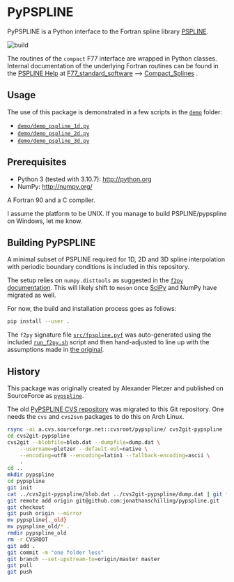 # PyPSPLINE
PyPSPLINE is a Python interface to the Fortran spline library [PSPLINE](https://w3.pppl.gov/ntcc/PSPLINE/).

![build](https://github.com/jonathanschilling/pypspline3/actions/workflows/pypspline.yaml/badge.svg)

The routines of the `compact` F77 interface are wrapped in Python classes.
Internal documentation of the underlying Fortran routines can be found in the [PSPLINE Help](https://w3.pppl.gov/~pshare/help/pspline.htm)
at [F77_standard_software](https://w3.pppl.gov/~pshare/help/body_pspline_hlp.html#outfile24.html) --> [Compact_Splines](https://w3.pppl.gov/~pshare/help/body_pspline_hlp.html#outfile30.html) .

## Usage

The use of this package is demonstrated in a few scripts in the [`demo`](demo/) folder:

* [`demo/demo_pspline_1d.py`](demo/demo_pspline_1d.py)
* [`demo/demo_pspline_2d.py`](demo/demo_pspline_2d.py)
* [`demo/demo_pspline_3d.py`](demo/demo_pspline_3d.py)

## Prerequisites

* Python 3 (tested with 3.10.7): http://python.org
* NumPy: http://numpy.org/

A Fortran 90 and a C compiler.

I assume the platform to be UNIX. If you manage to build PSPLINE/pypspline on Windows, let me know.

## Building PyPSPLINE

A minimal subset of PSPLINE required for 1D, 2D and 3D spline interpolation with periodic boundary conditions
is included in this repository.

The setup relies on `numpy.disttools` as suggested in the [`f2py` documentation](https://numpy.org/doc/stable/f2py/buildtools/distutils.html).
This will likely shift to `meson` once [SciPy](https://github.com/scipy/scipy/issues/13615) and NumPy have migrated as well.

For now, the build and installation process goes as follows:

```bash
pip install --user .
```

The `f2py` signature file [`src/fpspline.pyf`](src/fpspline.pyf) was auto-generated using the included [`run_f2py.sh`](run_f2py.sh) script
and then hand-adjusted to line up with the assumptions made in [the original](https://github.com/jonathanschilling/pypspline/blob/ab3a6858cb77345be1403be16061a27efdcd91a2/pypspline/fpspline/fpspline.pyf).

## History

This package was originally created by Alexander Pletzer
and published on SourceForce as [`pypspline`](https://sourceforge.net/projects/pypspline/).

The old [PyPSPLINE CVS repository](https://sourceforge.net/projects/pypspline/) was migrated to this Git repository.
One needs the `cvs` and `cvs2svn` packages to do this on Arch Linux.

```bash
rsync -ai a.cvs.sourceforge.net::cvsroot/pypspline/ cvs2git-pypspline
cd cvs2git-pypspline
cvs2git --blobfile=blob.dat --dumpfile=dump.dat \
    --username=pletzer --default-eol=native \
    --encoding=utf8 --encoding=latin1 --fallback-encoding=ascii \
    .
cd ..
mkdir pypspline
cd pypspline
git init
cat ../cvs2git-pypspline/blob.dat ../cvs2git-pypspline/dump.dat | git fast-import
git remote add origin git@github.com:jonathanschilling/pypspline.git
git checkout
git push origin --mirror
mv pypspline{,_old}
mv pypspline_old/* .
rmdir pypspline_old
rm -r CVSROOT
git add .
git commit -m "one folder less"
git branch --set-upstream-to=origin/master master
git pull
git push
```
